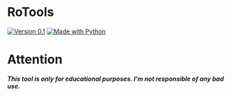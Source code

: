# RoTools
<a href="https://github.com/RodrikWan"><img title="Version 0.1" src="https://img.shields.io/badge/Version-0.1-brightgreen"></a>
<a href="https://github.com/RodrikWan"><img title="Made with Python" src="https://img.shields.io/badge/Made with-Python-blue"></a>
# Attention 
***This tool is only for educational purposes. I'm not responsible of any bad use.***
